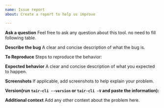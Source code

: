 ```yaml
---
name: Issue report
about: Create a report to help us improve

---
```


**Ask a question**
Feel free to ask any question about this tool. no need to fill following table.  

**Describe the bug**
A clear and concise description of what the bug is.

**To Reproduce**
Steps to reproduce the behavior:

**Expected behavior**
A clear and concise description of what you expected to happen.

**Screenshots**
If applicable, add screenshots to help explain your problem.

**Version(run `tair-cli --version` or `tair-cli -V` and paste the information):**  

**Additional context**
Add any other context about the problem here.
